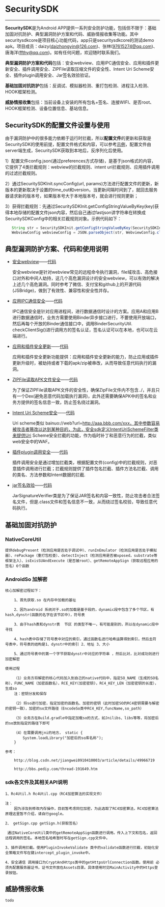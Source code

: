 # SecuritySDK
----------

**SecuritySDK**是为Android APP提供一系列安全防护功能，包括但不限于：基础加固对抗防护、典型漏洞防护方案和代码、威胁情报收集等功能。其中securitysdkcore是项目核心功能代码，app只是securitysdkcore的测试demo apk。项目成员：daizy(daizhongyin@126.com)、张林(97615274@qq.com)、唐海洋(ffthy@qq.com)。如有任何问题，欢迎随时联系我们。

**典型漏洞防护方案和代码**包括：安全webview、应用IPC通信安全、应用和插件更新安全、插件调用安全、ZIPFile读取压缩文件的安全性、Intent Uri Scheme安全、插件plugin调用安全、Jar签名效验验证。

**基础加固对抗防护**包括：反调试、模拟器检测、重打包检测、进程注入检测、HOOK框架检测。

**威胁情报收集**包括：当前设备上安装的所有包名+签名、连接WIFI、是否root、HOOK框架检测、设备位置信息、基站信息。

## SecuritySDK的配置文件设置与使用

 由于漏洞防护中的很多能力依赖于运行时拦截，所以**配置文件**的更新和获取是SecuritySDK的使用前提，配置文件格式和内容，可以参考[示例](./securitysdkcore/config.json)，配置文件由server端生成，SecuritySDK获取到本地后，反序列化后使用。

 1）配置文件config.json(通过preferences方式存储)，是基于json格式的内容，它提供了4类拦截规则：webview的拦截规则、intent uri拦截规则、应用插件调用的过滤拦截规则。

 2）通过SecuritySDKInit.syncConfig(url, params)方法进行配置文件的更新，新版本的更新取决于设置的time_out和version，当更新间隔时间到了，就回去服务器请求新的版本号，如果版本号大于本地版本号，就会进行规则更新；

 3）获得拦截规则：先通过SecuritySDKInit.getConfigStringValueByKey(key)获得本地存储的配置文件json内容，然后自己通过fastjson讲字符串在转换成SecuritySDKConfig中的相关拦截规则对象。示例代码如下：

 ```java
    String str = SecuritySDKInit.getConfigStringValueByKey(SecuritySDKInit.WEBVIEWCONFIG);
    WebviewConfig webviewConfig = JSON.parseObject(str, WebviewConfig.class);
 ```

## 典型漏洞防护方案、代码和使用说明

* [安全webview](./docs/safewebview.md)——[代码](./securitysdkcore/src/main/java/com/nstl/securitysdkcore/webview/SafeWebView.java)

    安全webview是针对webview常见的远程命令执行漏洞，file域攻击、高危接口对外和中间人劫持，这几个高危漏洞设计的安全webview，可以有效的解决上述几个高危漏洞。同时参考了微信、支付宝和github上的开源代码(JSBridge)，做到了有效性、兼容性和安全性并存。

* [应用IPC通信安全](./docs/BinderSecurityUtil.md)——[代码](./securitysdkcore/src/main/java/com/nstl/securitysdkcore/BinderSecurityUtil.java)

    IPC通信安全是针对应用进程间，进行数据通信时设计的方案。应用A和应用B进行数据通信时，业务方需要使用Binder异步接口进行，不要使用开放端口，然后再每个开放的Binder通信接口中，调用BinderSecurityUtil. checkClientSig()进行调用方的签名认证，签名认证可以在本地，也可以在云端进行。

* [应用和插件安全更新](./docs/safeupgrade.md)——[代码](./securitysdkcore/src/main/java/com/nstl/securitysdkcore/UpgradeTool/UpgradeTool.java)

    应用和插件安全更新功能提供：应用和插件安全更新的能力，防止应用或插件更新升级时，被劫持或者下载的apk/zip被串改，从而导致任意代码执行的漏洞。

* [ZIPFile读取APK文件安全](./docs/SafeZipFile.md)——[代码](./securitysdkcore/src/main/java/com/nstl/securitysdkcore/reinforce/SafeZipFile.java)

    为了保证ZIPFile读取APK文件的安全性，确保ZipFile文件内不包含../，并且只有一个Dex(避免恶意代码加载执行漏洞)，此外还需要确保APK中的签名和业务方提供的签名信息一致，防止签名绕过漏洞。

* [Intent Uri Scheme安全](./docs/IntentUriSchemeFilter.md)——[代码](./securitysdkcore/src/main/java/com/nstl/securitysdkcore/urischeme/IntentUriSchemeFilter.java)

    Uri scheme类似 bainuo://web?url=http://aaa.bbb.com/xxx，其中参数容易被攻击者篡改以达到某种目的，为此，安全sdk定义IntentUriSchemeFilter类来提供Uri Scheme安全拦截的功能，作为临时补丁和恶意行为的拦截，类似web安全中的WAF。

* [插件plugin调用安全](./docs/PluginInvokeValidate.md)——[代码](./securitysdkcore/src/main/java/com/nstl/securitysdkcore/PluginInvokeValidate.java)

    插件调用安全是通过增加拦截类，根据配置文件(config)中的拦截规则，对恶意插件调用进行拦截；拦截规则提供了插件包名拦截、插件方法名拦截、调用的类名、方法参数和Intent数据的拦截.

* [jar签名效验](./docs/jarSignatureVerify.md)——[代码](./securitysdkcore/src/main/java/com/nstl/securitysdkcore/reinforce/JarSignatureVerifier.java)

    JarSignatureVerifier类是为了保证JAR签名和内容一致性，防止攻击者合法签名文件，但是.class文件和签名信息不一致，从而绕过签名校验，导致任意代码执行。

## 基础加固对抗防护

### NativeCoreUtil

	提供debugPresent（检测应用是否处于调试中）、runInEmulator（检测应用是否处于模拟器）、rePackage（重打包检查）、detectInject（检测应用是否被xposed，substrate等框架注入）、isExisSUAndExecute（是否被root）、getRemoteAppSign（获取远程应用的签名）6个函数


### AndroidSo 加解密

	核心加解密过程如下：

		1、首先获取.so 在内存中加载的基址

		2、因为android 系统对于.so的加载是基于段的，dynamic段中包含了多个节区，有hash,dynstr(函数的名字在该节区中)，符号表

		3、由于hash表和dynstr表  节区 的类型不唯一，有可能是别的，所以在dynamic段中寻找

		4、hash表中存储了符号表中对应的索引，通过函数名进行哈希运算得到索引，然后去符号表中，符号表的结构是1、dynstr中的索引 2、地址 3、大小

		5、通过符号表中的第一个字节获取dynstr中对应的字符串 ，然后比对，比对成功则进行加密解密

	使用过程

    	（1）业务方将解密的核心代码加入到自己的native代码中，指定SO_NAME（生成的SO名称），FUNC_NAME（加密函数名），RCE_KEY(加密密钥)，RC4_KEY_LEN（加密密钥的长度），生成so
    	注：密钥分发和保存

    	（2）将so进行加密，指定加密的函数名、加密的密钥（此时加密SO的RC4密钥需要与解密的密钥一致），加密的so文件路径（EncodeSo类中RC4_KEY,funcName,so_path）

    	（3）业务方在Build.gradle中指定加载so的方式，如Jnilibs、libs等等，将加密后的so放到指定的路径下即可

    	（4）在需要调用jni的地方， static {
            System.loadLibrary("加密后的so库名称");
        }

	参考：

		http://blog.csdn.net/jiangwei0910410003/article/details/49966719

		http://bbs.pediy.com/thread-191649.htm

### sdk各文件及其相关API说明

	1、Rc4Util.h Rc4Util.cpp（RC4加密算法的实现文件）

	注：
		因为涉及到修改内存操作，目前暂考虑同位加密，为此选取了RC4加密算法，RC4加密算法原理这里暂不介绍，请自行google。

	2、 getSign.cpp getSign.h(获取签名）

	 通过NativeCoreUtil类中的getRemoteAppSign函数进行调用。传入上下文和包名，返回远程调用的签名。本地签名哈希暂时写在getSign.cpp文件中。

    3、插件调用拦截。使用PluginInvokeValidate 类中的validate函数进行拦截，初始化安全策略文件写在键intercept_plugin_invoke中。

    4、安全通信 调用接口为CryptAndHttps类中的getHttpsUrlConnection函数。使用前 必须先配置服务器证书，证书文件放在Assets目录。具体使用时见MainActivity中的Https登录按钮。

## 威胁情报收集
    todo


